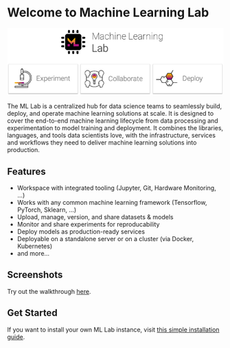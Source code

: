 # Welcome to Machine Learning Lab

![ML Lab Banner](images/lab-header.png)

The ML Lab is a centralized hub for data science teams to seamlessly build, deploy, and operate machine learning solutions at scale. It is designed to cover the end-to-end machine learning lifecycle from data processing and experimentation to model training and deployment. It combines the libraries, languages, and tools data scientists love, with the infrastructure, services and workflows they need to deliver machine learning solutions into production.

## Features

- Workspace with integrated tooling (Jupyter, Git, Hardware Monitoring, ...)
- Works with any common machine learning framework (Tensorflow, PyTorch, Sklearn, ...)
- Upload, manage, version, and share datasets & models
- Monitor and share experiments for reproducability
- Deploy models as production-ready services
- Deployable on a standalone server or on a cluster (via Docker, Kubernetes)
- and more...

## Screenshots

<div class="slider" id="slider1">
    <!-- Slides -->
    <div style="background-image:url(images/lab-home.png)"></div>
    <div style="background-image:url(images/lab-workspace.png)"></div>
    <div style="background-image:url(images/lab-experiments.png)"></div>
    <div style="background-image:url(images/lab-models.png)"></div>
    <div style="background-image:url(images/lab-workspace-vnc.png)"></div>
    <!-- The Arrows -->
    <i class="left" class="arrows" style="z-index:2; position:absolute;"><svg viewBox="0 0 100 100"><path d="M 10,50 L 60,100 L 70,90 L 30,50  L 70,10 L 60,0 Z"></path></svg></i>
    <i class="right" class="arrows" style="z-index:2; position:absolute;"><svg viewBox="0 0 100 100"><path d="M 10,50 L 60,100 L 70,90 L 30,50  L 70,10 L 60,0 Z" transform="translate(100, 100) rotate(180) "></path></svg></i>
</div>

Try out the walkthrough [here](./walkthrough/lab-walkthrough/).

## Get Started

If you want to install your own ML Lab instance, visit [this simple installation guide](./getting-started/#install-ml-lab).